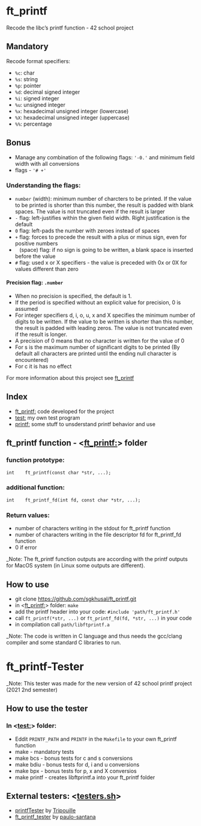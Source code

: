 # ft_printf
Recode the libc’s printf function - 42 school project

## Mandatory
Recode format specifiers:
- `%c`: char
- `%s`: string
- `%p`: pointer
- `%d`: decimal signed integer
- `%i`: signed integer
- `%u`: unsigned integer
- `%x`: hexadecimal unsigned integer (lowercase)
- `%X`: hexadecimal unsigned integer (uppercase)
- `%%`: percentage

## Bonus
- Manage any combination of the following flags: `'-0.'` and minimum field width with all conversions
- flags - `'# +'`

### Understanding the flags:
- `number` (width): minimum number of charcters to be printed. If the value to be printed is shorter than this number,
the result is padded with blank spaces. The value is not truncated even if the result is larger
- `-` flag: left-justifies within the given field width. Right justification is the default
- `0` flag: left-pads the number with zeroes instead of spaces
- `+` flag: forces to precede the result with a plus or minus sign, even for positive numbers
- ` ` (space) flag: if no sign is going to be written, a blank space is inserted before the value
- `#` flag: used x or X specifiers - the value is preceded with 0x or 0X for values different than zero

#### Precision flag: `.number`
- When no precision is specified, the default is 1.
- If the period is specified without an explicit value for precision, 0 is assumed
- For integer specifiers d, i, o, u, x and X specifies the minimum number of digits to be written. If the value to be written is shorter than this number, the result is padded with leading zeros. The value is not truncated even if the result is longer.
- A precision of 0 means that no character is written for the value of 0
- For s is the maximum number of significant digits to be printed (By default all characters are printed until the ending null character is encountered)
- For c it is has no effect

For more information about this project see [ft_printf](https://github.com/sgkhusal/ft_printf/blob/main/ft_printf.pdf)

## Index

- [ft_printf:](https://github.com/sgkhusal/ft_printf/tree/main/ft_printf) code developed for the project
- [test:](https://github.com/sgkhusal/ft_printf/tree/main/test) my own test program
- [printf:](https://github.com/sgkhusal/ft_printf/tree/main/printf) some stuff to unsderstand printf behavior and use

## ft_printf function - <[ft_printf:](https://github.com/sgkhusal/ft_printf/tree/main/ft_printf)> folder

### function prototype:
`int	ft_printf(const char *str, ...);`

### additional function:
`int	ft_printf_fd(int fd, const char *str, ...);`

### Return values:
- number of characters writing in the stdout for ft_printf function
- number of characters writing in the file descriptor fd for ft_printf_fd function
- 0 if error

_Note: The ft_printf function outputs are according with the printf outputs for MacOS system (in Linux some outputs are different).

## How to use
- git clone https://github.com/sgkhusal/ft_printf.git
- in <[ft_printf:](https://github.com/sgkhusal/ft_printf/tree/main/ft_printf)> folder: `make`
- add the printf header into your code: `#include 'path/ft_printf.h'`
- call `ft_printf(*str, ...)` or `ft_printf_fd(fd, *str, ...)` in your code
- in compilation call `path/libftprintf.a`

_Note: The code is written in C language and thus needs the gcc/clang compiler and some standard C libraries to run.

# ft_printf-Tester
_Note: This tester was made for the new version of 42 school printf project (2021 2nd semester)

## How to use the tester
### In <[test:](https://github.com/sgkhusal/ft_printf/tree/main/test)> folder:
- Eddit `PRINTF_PATH` and `PRINTF` in the `Makefile` to your own ft_printf function
- make - mandatory tests
- make bcs - bonus tests for c and s conversions
- make bdiu - bonus tests for d, i and u conversions
- make bpx - bonus tests for p, x and X conversios
- make printf - creates libftprintf.a into your ft_printf folder

## External testers: <[testers.sh](https://github.com/sgkhusal/ft_printf/blob/main/test/testers.sh)>
- [printfTester](https://github.com/Tripouille/printfTester.git) by [Tripouille](https://github.com/Tripouille)
- [ft_printf_tester](https://github.com/paulo-santana/ft_printf_tester.git) by [paulo-santana](https://github.com/paulo-santana)
